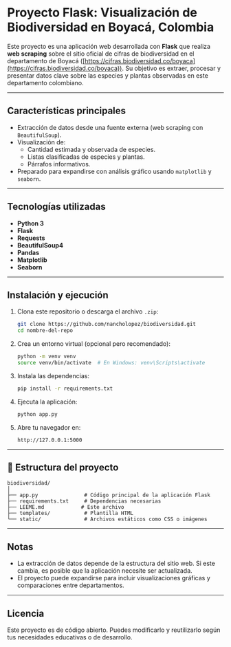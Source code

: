 # Proyecto Flask: Visualización de Biodiversidad en Boyacá, Colombia

Este proyecto es una aplicación web desarrollada con **Flask** que realiza **web scraping** sobre el sitio oficial de cifras de biodiversidad en el departamento de Boyacá ([https://cifras.biodiversidad.co/boyaca](https://cifras.biodiversidad.co/boyaca)). Su objetivo es extraer, procesar y presentar datos clave sobre las especies y plantas observadas en este departamento colombiano.

---

## Características principales

- Extracción de datos desde una fuente externa (web scraping con `BeautifulSoup`).
- Visualización de:
  - Cantidad estimada y observada de especies.
  - Listas clasificadas de especies y plantas.
  - Párrafos informativos.
- Preparado para expandirse con análisis gráfico usando `matplotlib` y `seaborn`.

---

## Tecnologías utilizadas

- **Python 3**
- **Flask**
- **Requests**
- **BeautifulSoup4**
- **Pandas**
- **Matplotlib**
- **Seaborn**

---

## Instalación y ejecución

1. Clona este repositorio o descarga el archivo `.zip`:
   ```bash
   git clone https://github.com/nancholopez/biodiversidad.git
   cd nombre-del-repo
   ```

2. Crea un entorno virtual (opcional pero recomendado):
   ```bash
   python -m venv venv
   source venv/bin/activate  # En Windows: venv\Scripts\activate
   ```

3. Instala las dependencias:
   ```bash
   pip install -r requirements.txt
   ```

4. Ejecuta la aplicación:
   ```bash
   python app.py
   ```

5. Abre tu navegador en:
   ```
   http://127.0.0.1:5000
   ```

---

## 📁 Estructura del proyecto

```
biodiversidad/
│
├── app.py               # Código principal de la aplicación Flask
├── requirements.txt     # Dependencias necesarias
├── LEEME.md            # Este archivo
├── templates/           # Plantilla HTML
└── static/              # Archivos estáticos como CSS o imágenes
```

---

## Notas

- La extracción de datos depende de la estructura del sitio web. Si este cambia, es posible que la aplicación necesite ser actualizada.
- El proyecto puede expandirse para incluir visualizaciones gráficas y comparaciones entre departamentos.

---

## Licencia

Este proyecto es de código abierto. Puedes modificarlo y reutilizarlo según tus necesidades educativas o de desarrollo.
